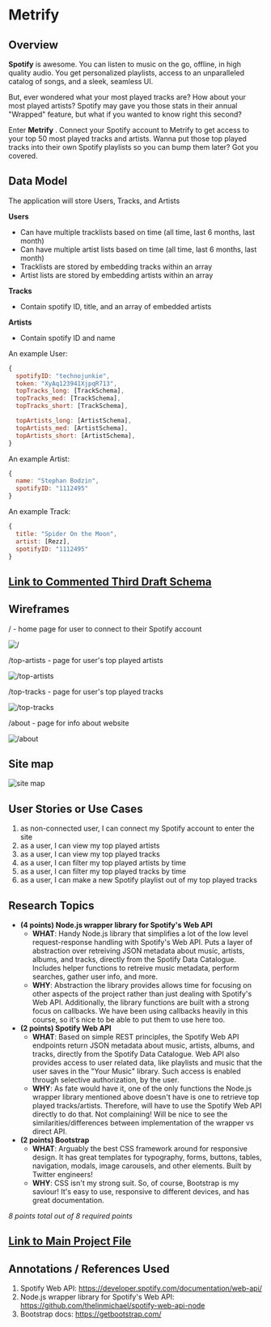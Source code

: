 #  Metrify

## Overview

**Spotify** is awesome. You can listen to music on the go, offline, in high quality audio. You get personalized playlists, access to an unparalleled catalog of songs, and a sleek, seamless UI.

But, ever wondered what your most played tracks are? How about your most played artists? Spotify may gave you those stats in their annual "Wrapped" feature, but what if you wanted to know right this second? 

Enter **Metrify** . Connect your Spotify account to Metrify to get access to your top 50 most played tracks and artists. Wanna put those top played tracks into their own Spotify playlists so you can bump them later? Got you covered. 


## Data Model

The application will store Users, Tracks, and Artists

**Users**
* Can have multiple tracklists based on time (all time, last 6 months, last month) 
* Can have multiple artist lists based on time (all time, last 6 months, last month) 
* Tracklists are stored by embedding tracks within an array 
* Artist lists are stored by embedding artists within an array 

**Tracks**
* Contain spotify ID, title, and an array of embedded artists

**Artists**
* Contain spotify ID and name

An example User:

```javascript
{
  spotifyID: "technojunkie",
  token: "XyAq123941XjpqR713",
  topTracks_long: [TrackSchema],
  topTracks_med: [TrackSchema],
  topTracks_short: [TrackSchema],

  topArtists_long: [ArtistSchema],
  topArtists_med: [ArtistSchema],
  topArtists_short: [ArtistSchema],
}
```

An example Artist:

```javascript
{
  name: "Stephan Bodzin",
  spotifyID: "1112495" 
}
```

An example Track:

```javascript
{
  title: "Spider On the Moon", 
  artist: [Rezz], 
  spotifyID: "1112495"
}
```

## [Link to Commented Third Draft Schema](db.js) 

## Wireframes

/ - home page for user to connect to their Spotify account

![/](documentation/wireframes/login-wireframe.png)

/top-artists - page for user's top played artists

![/top-artists](documentation/wireframes/top-artists-wireframe.png)

/top-tracks - page for user's top played tracks

![/top-tracks](documentation/wireframes/top-tracks-wireframe.png)

/about - page for info about website 

![/about](documentation/wireframes/about-wireframe.png)

## Site map

![site map](documentation/site-map.png)

## User Stories or Use Cases

1. as non-connected user, I can connect my Spotify account to enter the site
2. as a user, I can view my top played artists
3. as a user, I can view my top played tracks
4. as a user, I can filter my top played artists by time
5. as a user, I can filter my top played tracks by time
6. as a user, I can make a new Spotify playlist out of my top played tracks

## Research Topics

* **(4 points) Node.js wrapper library for Spotify's Web API**
  * **WHAT**: Handy Node.js library that simplifies a lot of the low level request-response handling with Spotify's Web API. Puts a layer of abstraction over retreiving JSON metadata about music, artists, albums, and tracks, directly from the Spotify Data Catalogue. Includes helper functions to retreive music metadata, perform searches, gather user info, and more. 
  * **WHY**: Abstraction the library provides allows time for focusing on other aspects of the project rather than just dealing with Spotify's Web API. Additionally, the library functions are built with a strong focus on callbacks. We have been using callbacks heavily in this course, so it's nice to be able to put them to use here too.  
* **(2 points) Spotify Web API**
  * **WHAT**: Based on simple REST principles, the Spotify Web API endpoints return JSON metadata about music, artists, albums, and tracks, directly from the Spotify Data Catalogue. Web API also provides access to user related data, like playlists and music that the user saves in the "Your Music" library. Such access is enabled through selective authorization, by the user.
  * **WHY**: As fate would have it, one of the only functions the Node.js wrapper library mentioned above doesn't have is one to retrieve top played tracks/artists. Therefore, will have to use the Spotify Web API directly to do that. Not complaining! Will be nice to see the similarities/differences between implementation of the wrapper vs direct API. 
* **(2 points) Bootstrap**
  * **WHAT**: Arguably the best CSS framework around for responsive design. It has great templates for typography, forms, buttons, tables, navigation, modals, image carousels, and other elements. Built by Twitter engineers!
  * **WHY**: CSS isn't my strong suit. So, of course, Bootstrap is my saviour! It's easy to use, responsive to different devices, and has great documentation.

*8 points total out of 8 required points*


## [Link to Main Project File](app.js) 

## Annotations / References Used

1. Spotify Web API: https://developer.spotify.com/documentation/web-api/
2. Node.js wrapper library for Spotify's Web API: https://github.com/thelinmichael/spotify-web-api-node
3. Bootstrap docs: https://getbootstrap.com/ 